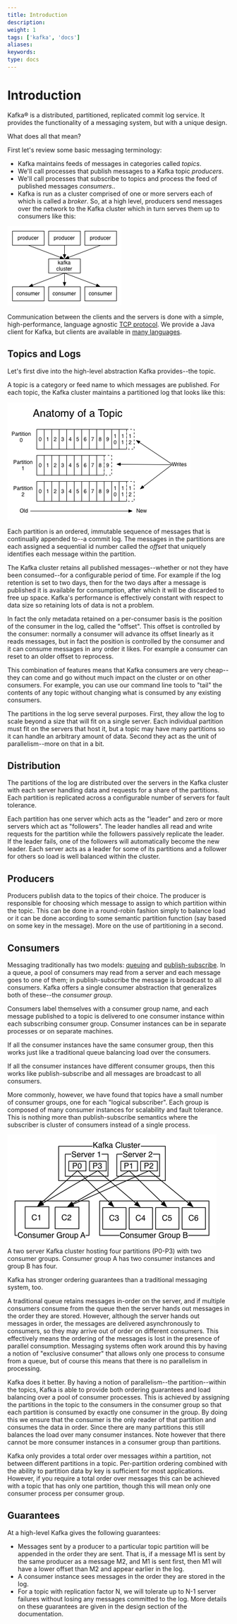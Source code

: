 ```yaml
---
title: Introduction
description: 
weight: 1
tags: ['kafka', 'docs']
aliases: 
keywords: 
type: docs
---
```


# Introduction

Kafka® is a distributed, partitioned, replicated commit log service. It provides the functionality of a messaging system, but with a unique design.

What does all that mean?

First let's review some basic messaging terminology:

  * Kafka maintains feeds of messages in categories called _topics_. 
  * We'll call processes that publish messages to a Kafka topic _producers_. 
  * We'll call processes that subscribe to topics and process the feed of published messages _consumers_.. 
  * Kafka is run as a cluster comprised of one or more servers each of which is called a _broker_. 
So, at a high level, producers send messages over the network to the Kafka cluster which in turn serves them up to consumers like this: 

![](images/producer_consumer.png)

Communication between the clients and the servers is done with a simple, high-performance, language agnostic [TCP protocol](https://cwiki.apache.org/confluence/display/KAFKA/A+Guide+To+The+Kafka+Protocol). We provide a Java client for Kafka, but clients are available in [many languages](https://cwiki.apache.org/confluence/display/KAFKA/Clients). 

## Topics and Logs

Let's first dive into the high-level abstraction Kafka provides--the topic. 

A topic is a category or feed name to which messages are published. For each topic, the Kafka cluster maintains a partitioned log that looks like this: 

![](images/log_anatomy.png)

Each partition is an ordered, immutable sequence of messages that is continually appended to--a commit log. The messages in the partitions are each assigned a sequential id number called the _offset_ that uniquely identifies each message within the partition. 

The Kafka cluster retains all published messages--whether or not they have been consumed--for a configurable period of time. For example if the log retention is set to two days, then for the two days after a message is published it is available for consumption, after which it will be discarded to free up space. Kafka's performance is effectively constant with respect to data size so retaining lots of data is not a problem. 

In fact the only metadata retained on a per-consumer basis is the position of the consumer in the log, called the "offset". This offset is controlled by the consumer: normally a consumer will advance its offset linearly as it reads messages, but in fact the position is controlled by the consumer and it can consume messages in any order it likes. For example a consumer can reset to an older offset to reprocess. 

This combination of features means that Kafka consumers are very cheap--they can come and go without much impact on the cluster or on other consumers. For example, you can use our command line tools to "tail" the contents of any topic without changing what is consumed by any existing consumers. 

The partitions in the log serve several purposes. First, they allow the log to scale beyond a size that will fit on a single server. Each individual partition must fit on the servers that host it, but a topic may have many partitions so it can handle an arbitrary amount of data. Second they act as the unit of parallelism--more on that in a bit. 

## Distribution

The partitions of the log are distributed over the servers in the Kafka cluster with each server handling data and requests for a share of the partitions. Each partition is replicated across a configurable number of servers for fault tolerance. 

Each partition has one server which acts as the "leader" and zero or more servers which act as "followers". The leader handles all read and write requests for the partition while the followers passively replicate the leader. If the leader fails, one of the followers will automatically become the new leader. Each server acts as a leader for some of its partitions and a follower for others so load is well balanced within the cluster. 

## Producers

Producers publish data to the topics of their choice. The producer is responsible for choosing which message to assign to which partition within the topic. This can be done in a round-robin fashion simply to balance load or it can be done according to some semantic partition function (say based on some key in the message). More on the use of partitioning in a second. 

## Consumers

Messaging traditionally has two models: [queuing](http://en.wikipedia.org/wiki/Message_queue) and [publish-subscribe](http://en.wikipedia.org/wiki/Publish%E2%80%93subscribe_pattern). In a queue, a pool of consumers may read from a server and each message goes to one of them; in publish-subscribe the message is broadcast to all consumers. Kafka offers a single consumer abstraction that generalizes both of these--the _consumer group_. 

Consumers label themselves with a consumer group name, and each message published to a topic is delivered to one consumer instance within each subscribing consumer group. Consumer instances can be in separate processes or on separate machines. 

If all the consumer instances have the same consumer group, then this works just like a traditional queue balancing load over the consumers. 

If all the consumer instances have different consumer groups, then this works like publish-subscribe and all messages are broadcast to all consumers. 

More commonly, however, we have found that topics have a small number of consumer groups, one for each "logical subscriber". Each group is composed of many consumer instances for scalability and fault tolerance. This is nothing more than publish-subscribe semantics where the subscriber is cluster of consumers instead of a single process. 

![](images/consumer-groups.png)  
A two server Kafka cluster hosting four partitions (P0-P3) with two consumer groups. Consumer group A has two consumer instances and group B has four. 

Kafka has stronger ordering guarantees than a traditional messaging system, too. 

A traditional queue retains messages in-order on the server, and if multiple consumers consume from the queue then the server hands out messages in the order they are stored. However, although the server hands out messages in order, the messages are delivered asynchronously to consumers, so they may arrive out of order on different consumers. This effectively means the ordering of the messages is lost in the presence of parallel consumption. Messaging systems often work around this by having a notion of "exclusive consumer" that allows only one process to consume from a queue, but of course this means that there is no parallelism in processing. 

Kafka does it better. By having a notion of parallelism--the partition--within the topics, Kafka is able to provide both ordering guarantees and load balancing over a pool of consumer processes. This is achieved by assigning the partitions in the topic to the consumers in the consumer group so that each partition is consumed by exactly one consumer in the group. By doing this we ensure that the consumer is the only reader of that partition and consumes the data in order. Since there are many partitions this still balances the load over many consumer instances. Note however that there cannot be more consumer instances in a consumer group than partitions. 

Kafka only provides a total order over messages _within_ a partition, not between different partitions in a topic. Per-partition ordering combined with the ability to partition data by key is sufficient for most applications. However, if you require a total order over messages this can be achieved with a topic that has only one partition, though this will mean only one consumer process per consumer group. 

## Guarantees

At a high-level Kafka gives the following guarantees: 

  * Messages sent by a producer to a particular topic partition will be appended in the order they are sent. That is, if a message M1 is sent by the same producer as a message M2, and M1 is sent first, then M1 will have a lower offset than M2 and appear earlier in the log. 
  * A consumer instance sees messages in the order they are stored in the log. 
  * For a topic with replication factor N, we will tolerate up to N-1 server failures without losing any messages committed to the log. 
More details on these guarantees are given in the design section of the documentation. 
